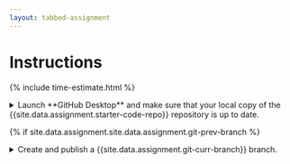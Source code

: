 ```yaml
---
layout: tabbed-assignment
---
```


# Instructions

{% include time-estimate.html %}

<p>
<details>
<summary>Launch **GitHub Desktop** and make sure that your local copy of the {{site.data.assignment.starter-code-repo}} repository is up to date.</summary>

- Make sure that your **{{site.data.assignment.starter-code-repo}}** repository is selected.
- Do a **fetch** to make sure your local copy of the code is up to date, if you have done work on the GitHub site or at home between classes you will be prompted to do a **pull** to incorporate your changes.
{% if site.data.assignment.site.data.assignment.git-prev-branch %}
- Make sure that you are on the **{{site.data.assignment.git-prev-branch}}** branch.
{% endif %}

</details>

{% if site.data.assignment.site.data.assignment.git-prev-branch %}

<p><details><summary>Create and publish a {{site.data.assignment.git-curr-branch}} branch.</summary>
    
{% else %}

<p><details><summary>Confirm that you are on the {{site.data.assignment.git-curr-branch}} branch.</summary>

Switch to, or if necessary, create the {{site.data.assignment.git-curr-branch}} branch:

{% endif %}

- Select the **Current Branch** drop down.

{% if ! site.data.assignment.site.data.assignment.git-prev-branch %}

- If you have a **{{site.data.assignment.git-curr-branch}}**, switch to it. Otherwise,

{% endif %}

- Click on the **New Branch** button.
- Enter **{{site.data.assignment.git-curr-branch}}** in the **Name** field.
- Click on the **Create Branch** button.

</details>

<p><details><summary>Go to the <a href="{{site.data.assignment.lesson}}">lesson</a> and get ready to take notes.</summary>

- Get headphones if you need them.
- Start a page for this lesson in your notebook with a title and date.
- Review the learning targets to see what you should be focusing on.

</details></p>

<p><details><summary>Watch each video, taking notes on the new material.</summary>

- Vocabulary
- The Unity user interface
- Implementing game mechanics.
    
</details>

<p><details><summary>After watching each video, do the steps in Unity.</summary>

If necessary refer to your notes (update them if you find yourself stuck). You can use the abreviated steps below each video for cues on what to do.

</details>

<p><details><summary>Submit your work.</summary>

When you're done for the day, go to the submission tab, check the instructions, and submit.

</details>

<!-- Don't edit links here, change them in _data/assignment.yml instead. -->

{% if site.data.assignment.lesson   %}[lesson]: <{{site.data.assignment.lesson}}>     {% endif %}
{% if site.data.assignment.slides   %}[slides]:   <{{site.data.assignment.slides}}>   {% endif %}
{% if site.data.assignment.template %}[template]: <{{site.data.assignment.template}}> {% endif %}
